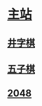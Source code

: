 # [主站](https://www.mollins.github.io)

## [井字棋](https://mollin15.github.io/tic-tac-toe.html)

## [五子棋](https://mollin15.github.io/five-in-a-row.html)

## [2048](https://mollin15.github.io/2048.html)
